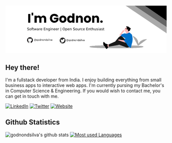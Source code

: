 ![Profile Banner](./github-banner.jpg)

## Hey there!

I'm a fullstack developer from India. I enjoy building everything from small business apps to interactive web apps. I'm currently pursing my Bachelor's in Computer Science & Engineering. If you would wish to contact me, you can get in touch with me.

[![LinkedIn](https://img.shields.io/badge/LinkedIn-godnondsilva-blue?style=flat-square&logo=linkedin)](https://www.linkedin.com/in/godnon-dsilva)
[![Twitter](https://img.shields.io/badge/Twitter-godnondsilva-blue?style=flat-square&logo=twitter)](https://twitter.com/godnondsilva)
[![Website](https://img.shields.io/badge/Website-godnondsilva.vercel.app-red?style=flat-square)](https://godnondsilva.vercel.app)

## Github Statistics

![godnondsilva's github stats](https://github-readme-stats.vercel.app/api?username=godnondsilva&count_private=true&show_icons=true)
[![Most used Languages](https://github-readme-stats.vercel.app/api/top-langs/?username=godnondsilva&layout=compact)](https://github.com/godnondsilva)

<!--
**godnondsilva/godnondsilva** is a ✨ _special_ ✨ repository because its `README.md` (this file) appears on your GitHub profile.

Here are some ideas to get you started:

- 🔭 I’m currently working on ...
- 🌱 I’m currently learning ...
- 👯 I’m looking to collaborate on ...
- 🤔 I’m looking for help with ...
- 💬 Ask me about ...
- 📫 How to reach me: ...
- 😄 Pronouns: ...
- ⚡ Fun fact: ...
-->
